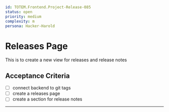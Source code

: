 ```yaml
id: TOTEM.Frontend.Project-Release-085
status: open
priority: medium
complexity: m
persona: Hacker-Harold
```

# Releases Page

This is to create a new view for releases and release notes

## Acceptance Criteria

- [ ] connect backend to git tags
- [ ] create a releases page
- [ ] create a section for release notes

---
